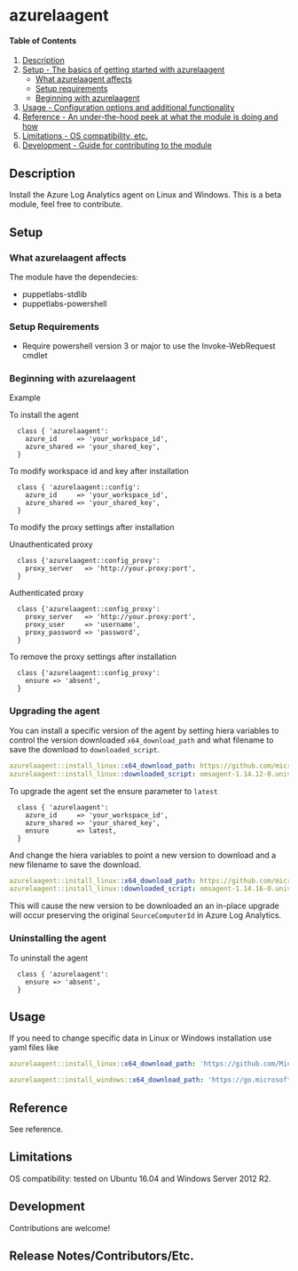 
# azurelaagent

#### Table of Contents

1. [Description](#description)
2. [Setup - The basics of getting started with azurelaagent](#setup)
    * [What azurelaagent affects](#what-azurelaagent-affects)
    * [Setup requirements](#setup-requirements)
    * [Beginning with azurelaagent](#beginning-with-azurelaagent)
3. [Usage - Configuration options and additional functionality](#usage)
4. [Reference - An under-the-hood peek at what the module is doing and how](#reference)
5. [Limitations - OS compatibility, etc.](#limitations)
6. [Development - Guide for contributing to the module](#development)

## Description

Install the Azure Log Analytics agent on Linux and Windows.
This is a beta module, feel free to contribute.

## Setup

### What azurelaagent affects

The module have the dependecies:
* puppetlabs-stdlib
* puppetlabs-powershell

### Setup Requirements

* Require powershell version 3 or major to use the Invoke-WebRequest cmdlet

### Beginning with azurelaagent  

Example

To install the agent

```puppet
  class { 'azurelaagent':
    azure_id     => 'your_workspace_id',
    azure_shared => 'your_shared_key',
  }
```

To modify workspace id and key after installation

```puppet
  class { 'azurelaagent::config':
    azure_id     => 'your_workspace_id',
    azure_shared => 'your_shared_key',
  }
```

To modify the proxy settings after installation

Unauthenticated proxy

```puppet
  class {'azurelaagent::config_proxy':
    proxy_server   => 'http://your.proxy:port',
  }
```

Authenticated proxy

```puppet
  class {'azurelaagent::config_proxy':
    proxy_server   => 'http://your.proxy:port',
    proxy_user     => 'username',
    proxy_password => 'password',
  }
```

To remove the proxy settings after installation

```puppet
  class {'azurelaagent::config_proxy':
    ensure => 'absent',
  }
```
### Upgrading the agent
You can install a specific version of the agent by setting hiera variables to control the version downloaded `x64_download_path` and what filename to save the download to `downloaded_script`.
```yaml
azurelaagent::install_linux::x64_download_path: https://github.com/microsoft/OMS-Agent-for-Linux/releases/download/OMSAgent_v1.14.12-0/omsagent-1.14.12-0.universal.x64.sh
azurelaagent::install_linux::downloaded_script: omsagent-1.14.12-0.universal.x64.sh
```
To upgrade the agent set the ensure parameter to `latest`
```puppet
  class { 'azurelaagent':
    azure_id     => 'your_workspace_id',
    azure_shared => 'your_shared_key',
    ensure       => latest,
  }
```
And change the hiera variables to point a new version to download and a new filename to save the download.
```yaml
azurelaagent::install_linux::x64_download_path: https://github.com/microsoft/OMS-Agent-for-Linux/releases/download/OMSAgent_v1.14.16-0/omsagent-1.14.16-0.universal.x64.sh
azurelaagent::install_linux::downloaded_script: omsagent-1.14.16-0.universal.x64.sh
```
This will cause the new version to be downloaded an an in-place upgrade will occur preserving the original `SourceComputerId` in Azure Log Analytics.

### Uninstalling the agent
To uninstall the agent

```puppet
  class { 'azurelaagent':
    ensure => 'absent',
  }
```

## Usage

If you need to change specific data in Linux or Windows installation use yaml files like

```yaml
azurelaagent::install_linux::x64_download_path: 'https://github.com/Microsoft/OMS-Agent-for-Linux/releases/download/OMSAgent_v1.8.1.256/omsagent-1.8.1-256.universal.x64.sh'
```
```yaml
azurelaagent::install_windows::x64_download_path: 'https://go.microsoft.com/fwlink/?LinkId=828603'
```

## Reference

See reference.

## Limitations

OS compatibility: tested on Ubuntu 16.04 and Windows Server 2012 R2.

## Development

Contributions are welcome!

## Release Notes/Contributors/Etc.
